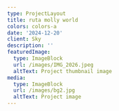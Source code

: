 ```yaml
---
type: ProjectLayout
title: ruta molly world
colors: colors-a
date: '2024-12-20'
client: Sky
description: ''
featuredImage:
  type: ImageBlock
  url: /images/IMG_2026.jpeg
  altText: Project thumbnail image
media:
  type: ImageBlock
  url: /images/bg2.jpg
  altText: Project image
---
```

